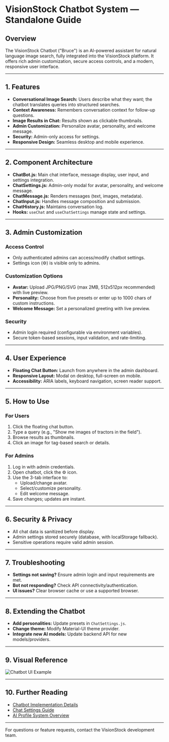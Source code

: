 # VisionStock Chatbot System — Standalone Guide

## Overview

The VisionStock Chatbot ("Bruce") is an AI-powered assistant for natural language image search, fully integrated into the VisionStock platform. It offers rich admin customization, secure access controls, and a modern, responsive user interface.

---

## 1. Features

- **Conversational Image Search:** Users describe what they want; the chatbot translates queries into structured searches.
- **Context Awareness:** Remembers conversation context for follow-up questions.
- **Image Results in Chat:** Results shown as clickable thumbnails.
- **Admin Customization:** Personalize avatar, personality, and welcome message.
- **Security:** Admin-only access for settings.
- **Responsive Design:** Seamless desktop and mobile experience.

---

## 2. Component Architecture

- **ChatBot.js:** Main chat interface, message display, user input, and settings integration.
- **ChatSettings.js:** Admin-only modal for avatar, personality, and welcome message.
- **ChatMessage.js:** Renders messages (text, images, metadata).
- **ChatInput.js:** Handles message composition and submission.
- **ChatHistory.js:** Maintains conversation log.
- **Hooks:** `useChat` and `useChatSettings` manage state and settings.

---

## 3. Admin Customization

### Access Control

- Only authenticated admins can access/modify chatbot settings.
- Settings icon (⚙️) is visible only to admins.

### Customization Options

- **Avatar:** Upload JPG/PNG/SVG (max 2MB, 512x512px recommended) with live preview.
- **Personality:** Choose from five presets or enter up to 1000 chars of custom instructions.
- **Welcome Message:** Set a personalized greeting with live preview.

### Security

- Admin login required (configurable via environment variables).
- Secure token-based sessions, input validation, and rate-limiting.

---

## 4. User Experience

- **Floating Chat Button:** Launch from anywhere in the admin dashboard.
- **Responsive Layout:** Modal on desktop, full-screen on mobile.
- **Accessibility:** ARIA labels, keyboard navigation, screen reader support.

---

## 5. How to Use

### For Users

1. Click the floating chat button.
2. Type a query (e.g., "Show me images of tractors in the field").
3. Browse results as thumbnails.
4. Click an image for tag-based search or details.

### For Admins

1. Log in with admin credentials.
2. Open chatbot, click the ⚙️ icon.
3. Use the 3-tab interface to:
   - Upload/change avatar.
   - Select/customize personality.
   - Edit welcome message.
4. Save changes; updates are instant.

---

## 6. Security & Privacy

- All chat data is sanitized before display.
- Admin settings stored securely (database, with localStorage fallback).
- Sensitive operations require valid admin session.

---

## 7. Troubleshooting

- **Settings not saving?** Ensure admin login and input requirements are met.
- **Bot not responding?** Check API connectivity/authentication.
- **UI issues?** Clear browser cache or use a supported browser.

---

## 8. Extending the Chatbot

- **Add personalities:** Update presets in `ChatSettings.js`.
- **Change theme:** Modify Material-UI theme provider.
- **Integrate new AI models:** Update backend API for new models/providers.

---

## 9. Visual Reference

![Chatbot UI Example](ai-profiles-page.png)

---

## 10. Further Reading

- [Chatbot Implementation Details](features/CHATBOT_IMPLEMENTATION.md)
- [Chat Settings Guide](features/CHAT_SETTINGS_GUIDE.md)
- [AI Profile System Overview](architecture/AI_AUTO_PROFILE_SYSTEM_SPEC.md)

---

For questions or feature requests, contact the VisionStock development team.

